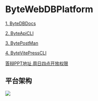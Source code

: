 # ByteWebDBPlatform

[1. ByteDBDocs](https://fyctfmijjr.feishu.cn/file/boxcnLU57KRENXh2W9WuDVe4Npb)

[2. ByteApiCLI](https://fyctfmijjr.feishu.cn/file/boxcnLU57KRENXh2W9WuDVe4Npb)

[3. BytePostMan](https://fyctfmijjr.feishu.cn/file/boxcnLU57KRENXh2W9WuDVe4Npb)

[4. ByteVitePressCLI]()

[答辩PPT地址 周日四点开放权限](https://fyctfmijjr.feishu.cn/file/boxcnLU57KRENXh2W9WuDVe4Npb)

## 平台架构

![](https://moonstarimg.oss-cn-hangzhou.aliyuncs.com/picgo_img/20210924205028.png)



